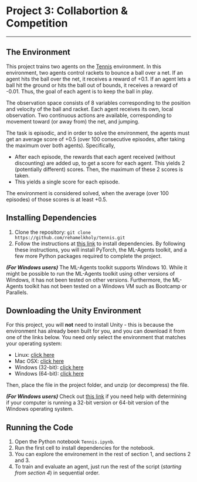 

# Project 3: Collabortion & Competition
----------------------------------------------------------------------------------------------------------------------
## The Environment
This project trains two agents on the [Tennis](https://github.com/Unity-Technologies/ml-agents/blob/master/docs/Learning-Environment-Examples.md#tennis) environment. In this environment, two agents control rackets to bounce a ball over a net. If an agent hits the ball over the net, it receives a reward of +0.1. If an agent lets a ball hit the ground or hits the ball out of bounds, it receives a reward of -0.01. Thus, the goal of each agent is to keep the ball in play.

The observation space consists of 8 variables corresponding to the position and velocity of the ball and racket. Each agent receives its own, local observation. Two continuous actions are available, corresponding to movement toward (or away from) the net, and jumping. 

The task is episodic, and in order to solve the environment, the agents must get an average score of +0.5 (over 100 consecutive episodes, after taking the maximum over both agents). Specifically,
- After each episode, the rewards that each agent received (without discounting) are added up, to get a score for each agent. This yields 2 (potentially different) scores. Then, the maximum of these 2 scores is taken.
- This yields a single score for each episode.

The environment is considered solved, when the average (over 100 episodes) of those scores is at least +0.5.

## Installing Dependencies
1. Clone the repository: `git clone https://github.com/rehamelkholy/tennis.git`
2. Follow the instructions at [this link](https://github.com/udacity/deep-reinforcement-learning#dependencies) to install dependencies. By following these instructions, you will install PyTorch, the ML-Agents toolkit, and a few more Python packages required to complete the project.

**_(For Windows users)_** The ML-Agents toolkit supports Windows 10. While it might be possible to run the ML-Agents toolkit using other versions of Windows, it has not been tested on other versions. Furthermore, the ML-Agents toolkit has not been tested on a Windows VM such as Bootcamp or Parallels.

## Downloading the Unity Environment
For this project, you will **not** need to install Unity - this is because the environment has already been built for you, and you can download it from one of the links below. You need only select the environment that matches your operating system:
- Linux: [click here](https://s3-us-west-1.amazonaws.com/udacity-drlnd/P3/Tennis/Tennis_Linux.zip)
- Mac OSX: [click here](https://s3-us-west-1.amazonaws.com/udacity-drlnd/P3/Tennis/Tennis.app.zip)
- Windows (32-bit): [click here](https://s3-us-west-1.amazonaws.com/udacity-drlnd/P3/Tennis/Tennis_Windows_x86.zip)
- Windows (64-bit): [click here](https://s3-us-west-1.amazonaws.com/udacity-drlnd/P3/Tennis/Tennis_Windows_x86_64.zip)

Then, place the file in the project folder, and unzip (or decompress) the file.

**_(For Windows users)_** Check out [this link](https://support.microsoft.com/en-us/help/827218/how-to-determine-whether-a-computer-is-running-a-32-bit-version-or-64) if you need help with determining if your computer is running a 32-bit version or 64-bit version of the Windows operating system.

## Running the Code
1. Open the Python notebook `Tennis.ipynb`.
2. Run the first cell to install dependencies for the notebook.
3. You can explore the environement in the rest of section 1, and sections 2 and 3.
4. To train and evaluate an agent, just run the rest of the script (*starting from section 4*) in sequential order.

